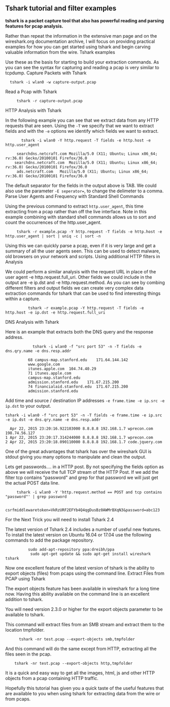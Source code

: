 ## Tshark tutorial and filter examples

**tshark is a packet capture tool that also has powerful reading and parsing features for pcap analysis.**

Rather than repeat the information in the extensive man page and on the wireshark.org documentation archive, I will focus on providing practical examples for how you can get started using tshark and begin carving valuable information from the wire.
Tshark examples

Use these as the basis for starting to build your extraction commands. As you can see the syntax for capturing and reading a pcap is very similar to tcpdump.
Capture Packets with Tshark

      tshark -i wlan0 -w capture-output.pcap

Read a Pcap with Tshark

         tshark -r capture-output.pcap

HTTP Analysis with Tshark

In the following example you can see that we extract data from any HTTP requests that are seen. Using the `-T` we specify that we want to extract fields and with the  `-e` 
options we identify which fields we want to extract.

           tshark -i wlan0 -Y http.request -T fields -e http.host -e http.user_agent

         searchdns.netcraft.com	Mozilla/5.0 (X11; Ubuntu; Linux x86_64; rv:36.0) Gecko/20100101 Firefox/36.0
        searchdns.netcraft.com	Mozilla/5.0 (X11; Ubuntu; Linux x86_64; rv:36.0) Gecko/20100101 Firefox/36.0
         ads.netcraft.com	Mozilla/5.0 (X11; Ubuntu; Linux x86_64; rv:36.0) Gecko/20100101 Firefox/36.0

The default separator for the fields in the output above is TAB. We could also use the parameter `-E seperator=`, to change the delimeter to a comma.
Parse User Agents and Frequency with Standard Shell Commands

Using the previous command to extract `http.user_agent`, this time extracting from a pcap rather than off the live interface. Note in this 
example combining with standard shell commands allows us to sort and count the occurrences of the http.user_agent.

         tshark -r example.pcap -Y http.request -T fields -e http.host -e http.user_agent | sort | uniq -c | sort -n

Using this we can quickly parse a pcap, even if it is very large and get a summary of all the user agents seen. This can be used to detect malware, old browsers on your network and scripts.
Using additional HTTP filters in Analysis

We could perform a similar analysis with the request URL in place of the user agent -e http.request.full_uri. Other fields we could include in the output are -e ip.dst and -e http.request.method. As you can see by combing different filters and output fields we can create very complex data extraction commands for tshark that can be used to find interesting things within a capture.

              tshark -r example.pcap -Y http.request -T fields -e http.host -e ip.dst -e http.request.full_uri

DNS Analysis with Tshark

Here is an example that extracts both the DNS query and the response address.

                tshark -i wlan0 -f "src port 53" -n -T fields -e dns.qry.name -e dns.resp.addr

              68 campus-map.stanford.edu	171.64.144.142
              www.google.com	
              itunes.apple.com	104.74.40.29
              71 itunes.apple.com	
              campus-map.stanford.edu	
              admission.stanford.edu	171.67.215.200
              74 financialaid.stanford.edu	171.67.215.200
              admission.stanford.edu	

Add time and source / destination IP addresses `-e frame.time -e ip.src -e ip.dst` to your output.

    tshark -i wlan0 -f "src port 53" -n -T fields -e frame.time -e ip.src -e ip.dst -e dns.qry.name -e dns.resp.addr

      Apr 22, 2015 23:20:16.922103000 8.8.8.8 192.168.1.7 wprecon.com	198.74.56.127
    1 Apr 22, 2015 23:20:17.314244000 8.8.8.8 192.168.1.7 wprecon.com	
    2 Apr 22, 2015 23:20:18.090110000 8.8.8.8 192.168.1.7 code.jquery.com

 One of the great advantages that tshark has over the wireshark GUI is stdout giving you many options to manipulate and clean the output.

Lets get passwords.... in a HTTP post. By not specifying the fields option as above we will receive the full TCP stream of the HTTP Post. If we add the filter tcp contains "password" and grep for that password we will just get the actual POST data line.

         tshark -i wlan0 -Y 'http.request.method == POST and tcp contains "password"' | grep password

            csrfmiddlewaretoken=VkRzURF2EFYb4Q4qgDusBz0AWMrBXqN3&password=abc123
 
For the Next Trick you will need to install Tshark 2.4

The latest version of Tshark 2.4 includes a number of useful new features. To install the latest version on Ubuntu 16.04 or 17.04 use the following commands to add the package repository.

              sudo add-apt-repository ppa:dreibh/ppa
               sudo apt-get update && sudo apt-get install wireshark tshark

Now one excellent feature of the latest version of tshark is the ability to export objects (files) from pcaps using the command line.
Extract Files from PCAP using Tshark

The export objects feature has been available in wireshark for a long time now. Having this ability available on the command line is an excellent addition to tshark.

You will need version 2.3.0 or higher for the export objects parameter to be available to tshark.

This command will extract files from an SMB stream and extract them to the location tmpfolder.

          tshark -nr test.pcap --export-objects smb,tmpfolder

And this command will do the same except from HTTP, extracting all the files seen in the pcap.

        tshark -nr test.pcap --export-objects http,tmpfolder

It is a quick and easy way to get all the images, html, js and other HTTP objects from a pcap containing HTTP traffic.

Hopefully this tutorial has given you a quick taste of the useful features that are available to you when using tshark for extracting data from the wire or from pcaps.

